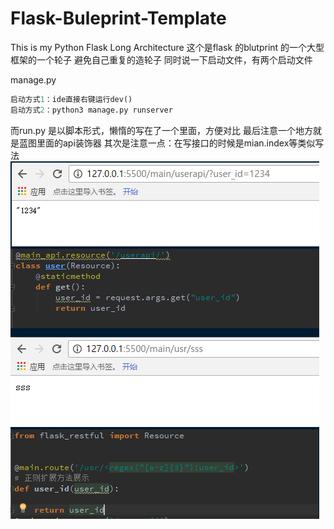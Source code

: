 # Flask-Buleprint-Template
This is my Python Flask Long Architecture
这个是flask 的blutprint 的一个大型框架的一个轮子
避免自己重复的造轮子
同时说一下启动文件，有两个启动文件

manage.py
```python
启动方式1：ide直接右键运行dev()
启动方式2：python3 manage.py runserver
```
而run.py 是以脚本形式，懒惰的写在了一个里面，方便对比
最后注意一个地方就是蓝图里面的api装饰器
其次是注意一点：在写接口的时候是mian.index等类似写法
![img](https://github.com/renfanzi/Flask-Buleprint-Template/blob/master/readme_img/flask_view_api.png)
